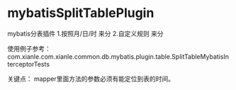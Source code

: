 # mybatisSplitTablePlugin
mybatis分表插件
1.按照月/日/时 来分
2.自定义规则 来分


使用例子参考：
com.xianle.com.xianle.common.db.mybatis.plugin.table.SplitTableMybatisInterceptorTests

关键点：
mapper里面方法的参数必须有能定位到表的时间。
